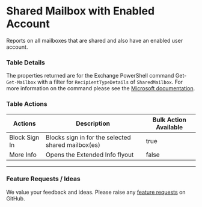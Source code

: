 # Shared Mailbox with Enabled Account

Reports on all mailboxes that are shared and also have an enabled user account.

### Table Details

The properties returned are for the Exchange PowerShell command Get-`Get-Mailbox` with a filter for `RecipientTypeDetails` of `SharedMailbox`. For more information on the command please see the [Microsoft documentation](https://learn.microsoft.com/en-us/powershell/module/exchange/get-mailbox?view=exchange-ps).&#x20;

### Table Actions

<table><thead><tr><th>Actions</th><th>Description</th><th data-type="checkbox">Bulk Action Available</th></tr></thead><tbody><tr><td>Block Sign In</td><td>Blocks sign in for the selected shared mailbox(es)</td><td>true</td></tr><tr><td>More Info</td><td>Opens the Extended Info flyout</td><td>false</td></tr></tbody></table>

***

### Feature Requests / Ideas

We value your feedback and ideas. Please raise any [feature requests](https://github.com/KelvinTegelaar/CIPP/issues/new?assignees=\&labels=enhancement%2Cno-priority\&projects=\&template=feature.yml\&title=%5BFeature+Request%5D%3A+) on GitHub.
